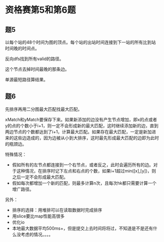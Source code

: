 # 资格赛第5和第6题

## 题5
  以每个站的48个时间为图的顶点。每个站的出站时间连接到下一站的所有比到站时间晚的时间点。
  
  反向dfs找到所有valid的路径。
  
  这个节点去掉时间最晚的那条边。
  
  单源最短路径算结果。
  
## 题6
  先排序再用二分图最大匹配找最大匹配。
  
  xMatch和yMatch要保存下来。如果新添加的边没有产生节点增加，即x的点或者y的点的个数小于i+1，则一定不会形成新的最大匹配，这时继续添加新的边，直到两边节点的个数都达到了i+1，计算最大匹配。如果存在最大匹配，一定是新加进来的这些边造成的，因为边被从小到大排序，这时最先形成最大匹配的边即为此时的瓶颈边。
  
  特殊情况：
  + 假如所有的左节点都连接到一个右节点，或者反之，此时会遍历所有的边。对于这种情况，在排序时记下左点和右点的个数，如果i+1超过min([x],[y])，则之后一定不会形成最大匹配。
  + 假如每次都增加一个新的匹配，则最多计算n次，且每次hk都只需要计算一个增广路径。
  
  另外：
  + 排序的选择：用堆排可以在读取数据时完成排序
  + 用slice要比map性能高很多
  + 优化io
  + 本地最大数据平均500ms+，但是提交上去时间将将过，不知道是不是还有什么没考虑的情况。。。。
    
